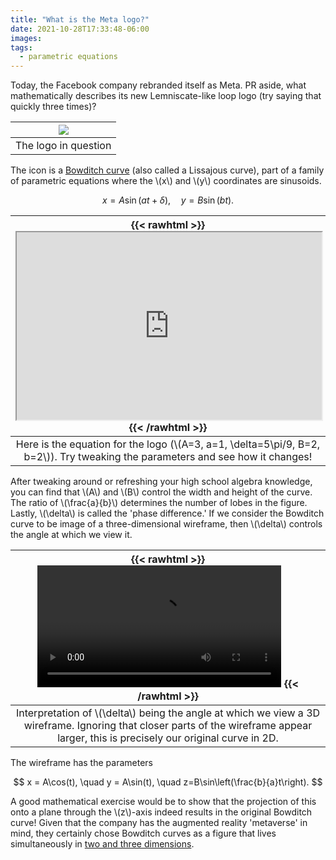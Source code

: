 ```yaml
---
title: "What is the Meta logo?"
date: 2021-10-28T17:33:48-06:00
images:
tags: 
  - parametric equations
---
```


Today, the Facebook company rebranded itself as Meta. PR aside, what mathematically describes its new Lemniscate-like loop logo (try saying that quickly three times)?

| ![](https://photos5.appleinsider.com/gallery/45329-88208-Meta-Logo-xl.jpg) |
|:--:|
| The logo in question |

The icon is a [Bowditch curve](https://en.wikipedia.org/wiki/Lissajous_curve) (also called a Lissajous curve), part of a family of parametric equations where the \\(x\\) and \\(y\\) coordinates are sinusoids.

$$
x = A\sin(at + \delta), \quad y = B\sin(bt).
$$

| {{< rawhtml >}} <iframe src="https://www.desmos.com/calculator/zun1gs45wi" width="100%" style="min-height:300px"></iframe> {{< /rawhtml >}} |
|:--:|
| Here is the equation for the logo (\\(A=3, a=1, \\delta=5\\pi/9, B=2, b=2\\)). Try tweaking the parameters and see how it changes! |

After tweaking around or refreshing your high school algebra knowledge, you can find that \\(A\\) and \\(B\\) control the width and height of the curve. The ratio of \\(\\frac{a}{b}\\) determines the number of lobes in the figure. Lastly, \\(\\delta\\) is called the 'phase difference.' If we consider the Bowditch curve to be image of a three-dimensional wireframe, then \\(\\delta\\) controls the angle at which we view it.

| {{< rawhtml >}} <video controls width="80%"><source src="/Bowditch3D.mp4"></video> {{< /rawhtml >}} |
|:--:|
| Interpretation of \\(\\delta\\) being the angle at which we view a 3D wireframe. Ignoring that closer parts of the wireframe appear larger, this is precisely our original curve in 2D. |

The wireframe has the parameters

$$
x = A\cos(t), \quad y = A\sin(t), \quad z=B\sin\left(\frac{b}{a}t\right).
$$

A good mathematical exercise would be to show that the projection of this onto a plane through the \\(z\\)-axis indeed results in the original Bowditch curve! Given that the company has the augmented reality 'metaverse' in mind, they certainly chose Bowditch curves as a figure that lives simultaneously in [two and three dimensions](https://design.facebook.com/stories/designing-our-new-company-brand-meta/).